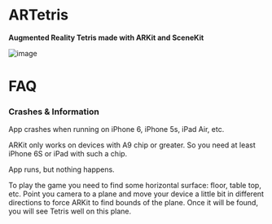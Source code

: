 # ARTetris
**Augmented Reality Tetris made with ARKit and SceneKit** 

![image](https://user-images.githubusercontent.com/73394656/118303476-7e893900-b4b3-11eb-917e-0dc71cfec843.png)


# FAQ

### Crashes & Information

App crashes when running on iPhone 6, iPhone 5s, iPad Air, etc.

ARKit only works on devices with A9 chip or greater. So you need at least iPhone 6S or iPad with such a chip.

App runs, but nothing happens.

To play the game you need to find some horizontal surface: floor, table top, etc. Point you camera to a plane and move your device a little bit in different directions to force ARKit to find bounds of the plane. Once it will be found, you will see Tetris well on this plane.


